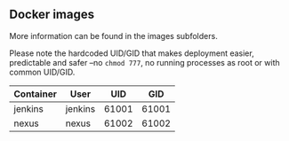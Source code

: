 ## Docker images ##

More information can be found in the images subfolders.

Please note the hardcoded UID/GID that makes deployment easier, predictable and safer –no `chmod 777`, no running processes as root or with common UID/GID.

| Container |  User   |  UID  |  GID  |
|-----------|---------|-------|-------|
| jenkins   | jenkins | 61001 | 61001 |
| nexus     | nexus   | 61002 | 61002 |
